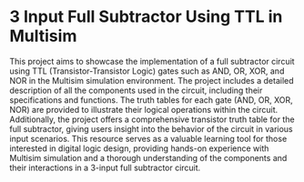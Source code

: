 # 3 Input Full Subtractor Using TTL in Multisim

This project aims to showcase the implementation of a full subtractor circuit using TTL (Transistor-Transistor Logic) gates such as AND, OR, XOR, and NOR in the Multisim simulation environment. The project includes a detailed description of all the components used in the circuit, including their specifications and functions. The truth tables for each gate (AND, OR, XOR, NOR) are provided to illustrate their logical operations within the circuit. Additionally, the project offers a comprehensive transistor truth table for the full subtractor, giving users insight into the behavior of the circuit in various input scenarios. This resource serves as a valuable learning tool for those interested in digital logic design, providing hands-on experience with Multisim simulation and a thorough understanding of the components and their interactions in a 3-input full subtractor circuit.
